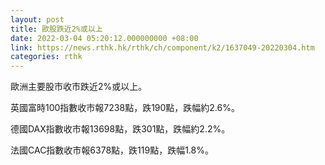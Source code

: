 ```yaml
---
layout: post
title: 歐股跌近2%或以上
date: 2022-03-04 05:20:12.000000000 +08:00
link: https://news.rthk.hk/rthk/ch/component/k2/1637049-20220304.htm
categories: rthk
---
```


歐洲主要股市收市跌近2%或以上。

英國富時100指數收市報7238點，跌190點，跌幅約2.6%。

德國DAX指數收市報13698點，跌301點，跌幅約2.2%。

法國CAC指數收市報6378點，跌119點，跌幅1.8%。
